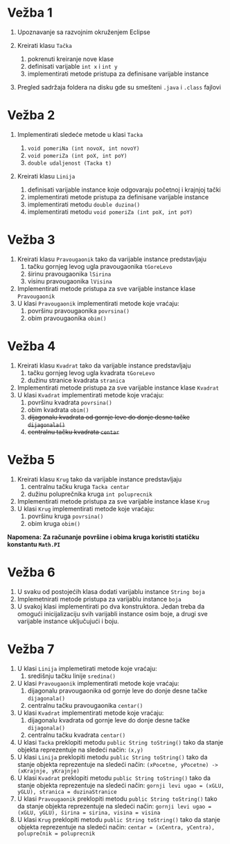 # Vežba 1 #

1. Upoznavanje sa razvojnim okruženjem Eclipse
2. Kreirati klasu `Tačka`
	1. pokrenuti kreiranje nove klase
	2. definisati varijable `int x` i `int y`
	3. implementirati metode pristupa za definisane varijable instance

3. Pregled sadržaja foldera na disku gde su smešteni `.java` i `.class` fajlovi

# Vežba 2 #

1. Implementirati sledeće metode u klasi `Tacka`
	1. `void pomeriNa (int novoX, int novoY)`
	2. `void pomeriZa (int poX, int poY)`
	3. `double udaljenost (Tacka t)`

2. Kreirati klasu `Linija`
	1. definisati varijable instance koje odgovaraju početnoj i krajnjoj tački
	2. implementirati metode pristupa za definisane varijable instance
	3. implementirati metodu `double duzina()`
	4. implementirati metodu `void pomeriZa (int poX, int poY)`

# Vežba 3 #

1. Kreirati klasu `Pravougaonik` tako da varijable instance predstavljaju
	1. tačku gornjeg levog ugla pravougaonika `tGoreLevo`
	2. širinu pravougaonika `lSirina`
	3. visinu pravougaonika `lVisina`
2. Implementirati metode pristupa za sve varijable instance klase `Pravougaonik`
3. U klasi `Pravougaonik` implementirati metode koje vraćaju: 
	1. površinu pravougaonika `povrsina()`
	2. obim pravougaonika `obim()`

# Vežba 4 #

1. Kreirati klasu `Kvadrat` tako da varijable instance predstavljaju
	1. tačku gornjeg levog ugla kvadrata `tGoreLevo`
	2. dužinu stranice kvadrata `stranica`
2. Implementirati metode pristupa za sve varijable instance klase `Kvadrat`
3. U klasi `Kvadrat` implementirati metode koje vraćaju:
	1. površinu kvadrata `povrsina()`
	2. obim kvadrata `obim()`
	3. ~~dijagonalu kvadrata od gornje leve do donje desne tačke `dijagonala()`~~
	4. ~~centralnu tačku kvadrata `centar`~~


# Vežba 5 #
1. Kreirati klasu `Krug` tako da varijable instance predstavljaju
	1. centralnu tačku kruga `Tacka centar`
	2. dužinu poluprečnika kruga `int poluprecnik`
2. Implementirati metode pristupa za sve varijable instance klase `Krug`
3. U klasi `Krug` implementirati metode koje vraćaju: 
	1. površinu kruga `povrsina()`
	2. obim kruga `obim()`

**Napomena: Za računanje površine i obima kruga koristiti statičku konstantu `Math.PI`**

# Vežba 6 #

1. U svaku od postojećih klasa dodati varijablu instance `String boja`
2. Implemetnirati metode pristupa za varijablu instance `boja` 
3. U svakoj klasi implementirati po dva konstruktora. Jedan treba da omogući inicijalizaciju svih varijabli instance osim boje, a drugi sve varijable instance uključujući i boju.

# Vežba 7 #
1. U klasi `Linija` implemetirati metode koje vraćaju:
	1. središnju tačku linije `sredina()`
2. U klasi `Pravougaonik` implementirati metode koje vraćaju:
	1. dijagonalu pravougaonika od gornje leve do donje desne tačke `dijagonala()`
	2. centralnu tačku pravougaonika `centar()`
3. U klasi `Kvadrat` implementirati metode koje vraćaju:
	1. dijagonalu kvadrata od gornje leve do donje desne tačke `dijagonala()`
	2. centralnu tačku kvadrata `centar()`
4. U klasi `Tacka` preklopiti metodu `public String toString()` tako da stanje objekta reprezentuje na sledeći način: `(x,y)`
5. U klasi `Linija` preklopiti metodu `public String toString()` tako da stanje objekta reprezentuje na sledeći način: `(xPocetne, yPocetne) -> (xKrajnje, yKrajnje)`
6. U klasi `Kvadrat` preklopiti metodu `public String toString()` tako da stanje objekta reprezentuje na sledeći način: `gornji levi ugao = (xGLU, yGLU), stranica = duzinaStranice`
7. U klasi `Pravougaonik` preklopiti metodu `public String toString()` tako da stanje objekta reprezentuje na sledeći način: `gornji levi ugao = (xGLU, yGLU), širina = sirina, visina = visina`
8. U klasi `Krug` preklopiti metodu `public String toString()` tako da stanje objekta reprezentuje na sledeći način: `centar = (xCentra, yCentra), poluprečnik = poluprecnik`